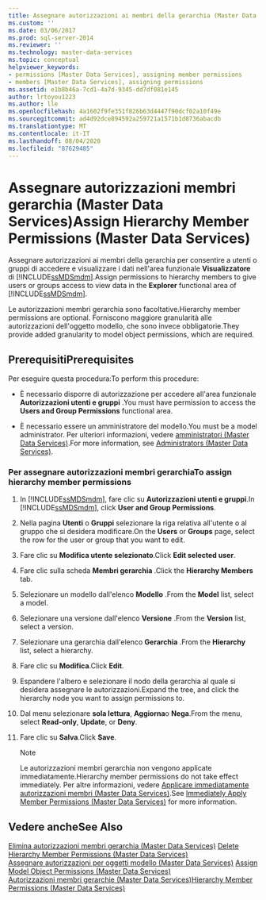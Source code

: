 ```yaml
---
title: Assegnare autorizzazioni ai membri della gerarchia (Master Data Services) | Microsoft Docs
ms.custom: ''
ms.date: 03/06/2017
ms.prod: sql-server-2014
ms.reviewer: ''
ms.technology: master-data-services
ms.topic: conceptual
helpviewer_keywords:
- permissions [Master Data Services], assigning member permissions
- members [Master Data Services], assigning permissions
ms.assetid: e1b8b46a-7cd1-4a7d-9345-dd7df081e145
author: lrtoyou1223
ms.author: lle
ms.openlocfilehash: 4a1602f9fe351f826b63d4447f90dcf02a10f49e
ms.sourcegitcommit: ad4d92dce894592a259721a1571b1d8736abacdb
ms.translationtype: MT
ms.contentlocale: it-IT
ms.lasthandoff: 08/04/2020
ms.locfileid: "87629485"
---
```

# <a name="assign-hierarchy-member-permissions-master-data-services"></a><span data-ttu-id="b67ba-102">Assegnare autorizzazioni membri gerarchia (Master Data Services)</span><span class="sxs-lookup"><span data-stu-id="b67ba-102">Assign Hierarchy Member Permissions (Master Data Services)</span></span>
  <span data-ttu-id="b67ba-103">Assegnare autorizzazioni ai membri della gerarchia per consentire a utenti o gruppi di accedere e visualizzare i dati nell'area funzionale **Visualizzatore** di [!INCLUDE[ssMDSmdm](../includes/ssmdsmdm-md.md)].</span><span class="sxs-lookup"><span data-stu-id="b67ba-103">Assign permissions to hierarchy members to give users or groups access to view data in the **Explorer** functional area of [!INCLUDE[ssMDSmdm](../includes/ssmdsmdm-md.md)].</span></span>  
  
 <span data-ttu-id="b67ba-104">Le autorizzazioni membri gerarchia sono facoltative.</span><span class="sxs-lookup"><span data-stu-id="b67ba-104">Hierarchy member permissions are optional.</span></span> <span data-ttu-id="b67ba-105">Forniscono maggiore granularità alle autorizzazioni dell'oggetto modello, che sono invece obbligatorie.</span><span class="sxs-lookup"><span data-stu-id="b67ba-105">They provide added granularity to model object permissions, which are required.</span></span>  
  
## <a name="prerequisites"></a><span data-ttu-id="b67ba-106">Prerequisiti</span><span class="sxs-lookup"><span data-stu-id="b67ba-106">Prerequisites</span></span>  
 <span data-ttu-id="b67ba-107">Per eseguire questa procedura:</span><span class="sxs-lookup"><span data-stu-id="b67ba-107">To perform this procedure:</span></span>  
  
-   <span data-ttu-id="b67ba-108">È necessario disporre di autorizzazione per accedere all'area funzionale **Autorizzazioni utenti e gruppi** .</span><span class="sxs-lookup"><span data-stu-id="b67ba-108">You must have permission to access the **Users and Group Permissions** functional area.</span></span>  
  
-   <span data-ttu-id="b67ba-109">È necessario essere un amministratore del modello.</span><span class="sxs-lookup"><span data-stu-id="b67ba-109">You must be a model administrator.</span></span> <span data-ttu-id="b67ba-110">Per ulteriori informazioni, vedere [amministratori &#40;Master Data Services&#41;](administrators-master-data-services.md).</span><span class="sxs-lookup"><span data-stu-id="b67ba-110">For more information, see [Administrators &#40;Master Data Services&#41;](administrators-master-data-services.md).</span></span>  
  
### <a name="to-assign-hierarchy-member-permissions"></a><span data-ttu-id="b67ba-111">Per assegnare autorizzazioni membri gerarchia</span><span class="sxs-lookup"><span data-stu-id="b67ba-111">To assign hierarchy member permissions</span></span>  
  
1.  <span data-ttu-id="b67ba-112">In [!INCLUDE[ssMDSmdm](../includes/ssmdsmdm-md.md)], fare clic su **Autorizzazioni utenti e gruppi**.</span><span class="sxs-lookup"><span data-stu-id="b67ba-112">In [!INCLUDE[ssMDSmdm](../includes/ssmdsmdm-md.md)], click **User and Group Permissions**.</span></span>  
  
2.  <span data-ttu-id="b67ba-113">Nella pagina **Utenti** o **Gruppi** selezionare la riga relativa all'utente o al gruppo che si desidera modificare.</span><span class="sxs-lookup"><span data-stu-id="b67ba-113">On the **Users** or **Groups** page, select the row for the user or group that you want to edit.</span></span>  
  
3.  <span data-ttu-id="b67ba-114">Fare clic su **Modifica utente selezionato**.</span><span class="sxs-lookup"><span data-stu-id="b67ba-114">Click **Edit selected user**.</span></span>  
  
4.  <span data-ttu-id="b67ba-115">Fare clic sulla scheda **Membri gerarchia** .</span><span class="sxs-lookup"><span data-stu-id="b67ba-115">Click the **Hierarchy Members** tab.</span></span>  
  
5.  <span data-ttu-id="b67ba-116">Selezionare un modello dall'elenco **Modello** .</span><span class="sxs-lookup"><span data-stu-id="b67ba-116">From the **Model** list, select a model.</span></span>  
  
6.  <span data-ttu-id="b67ba-117">Selezionare una versione dall'elenco **Versione** .</span><span class="sxs-lookup"><span data-stu-id="b67ba-117">From the **Version** list, select a version.</span></span>  
  
7.  <span data-ttu-id="b67ba-118">Selezionare una gerarchia dall'elenco **Gerarchia** .</span><span class="sxs-lookup"><span data-stu-id="b67ba-118">From the **Hierarchy** list, select a hierarchy.</span></span>  
  
8.  <span data-ttu-id="b67ba-119">Fare clic su **Modifica**.</span><span class="sxs-lookup"><span data-stu-id="b67ba-119">Click **Edit**.</span></span>  
  
9. <span data-ttu-id="b67ba-120">Espandere l'albero e selezionare il nodo della gerarchia al quale si desidera assegnare le autorizzazioni.</span><span class="sxs-lookup"><span data-stu-id="b67ba-120">Expand the tree, and click the hierarchy node you want to assign permissions to.</span></span>  
  
10. <span data-ttu-id="b67ba-121">Dal menu selezionare **sola lettura**, **Aggiorna**o **Nega**.</span><span class="sxs-lookup"><span data-stu-id="b67ba-121">From the menu, select **Read-only**, **Update**, or **Deny**.</span></span>  
  
11. <span data-ttu-id="b67ba-122">Fare clic su **Salva**.</span><span class="sxs-lookup"><span data-stu-id="b67ba-122">Click **Save**.</span></span>  
  
    > [!NOTE]  
    >  <span data-ttu-id="b67ba-123">Le autorizzazioni membri gerarchia non vengono applicate immediatamente.</span><span class="sxs-lookup"><span data-stu-id="b67ba-123">Hierarchy member permissions do not take effect immediately.</span></span> <span data-ttu-id="b67ba-124">Per altre informazioni, vedere [Applicare immediatamente autorizzazioni membri &#40;Master Data Services&#41;](../../2014/master-data-services/immediately-apply-member-permissions-master-data-services.md).</span><span class="sxs-lookup"><span data-stu-id="b67ba-124">See [Immediately Apply Member Permissions &#40;Master Data Services&#41;](../../2014/master-data-services/immediately-apply-member-permissions-master-data-services.md) for more information.</span></span>  
  
## <a name="see-also"></a><span data-ttu-id="b67ba-125">Vedere anche</span><span class="sxs-lookup"><span data-stu-id="b67ba-125">See Also</span></span>  
 <span data-ttu-id="b67ba-126">[Elimina autorizzazioni membri gerarchia &#40;Master Data Services&#41;](../../2014/master-data-services/delete-hierarchy-member-permissions-master-data-services.md) </span><span class="sxs-lookup"><span data-stu-id="b67ba-126">[Delete Hierarchy Member Permissions &#40;Master Data Services&#41;](../../2014/master-data-services/delete-hierarchy-member-permissions-master-data-services.md) </span></span>  
 <span data-ttu-id="b67ba-127">[Assegnare autorizzazioni per oggetti modello &#40;Master Data Services&#41;](../../2014/master-data-services/assign-model-object-permissions-master-data-services.md) </span><span class="sxs-lookup"><span data-stu-id="b67ba-127">[Assign Model Object Permissions &#40;Master Data Services&#41;](../../2014/master-data-services/assign-model-object-permissions-master-data-services.md) </span></span>  
 [<span data-ttu-id="b67ba-128">Autorizzazioni membri gerarchie &#40;Master Data Services&#41;</span><span class="sxs-lookup"><span data-stu-id="b67ba-128">Hierarchy Member Permissions &#40;Master Data Services&#41;</span></span>](../../2014/master-data-services/hierarchy-member-permissions-master-data-services.md)  
  
  
